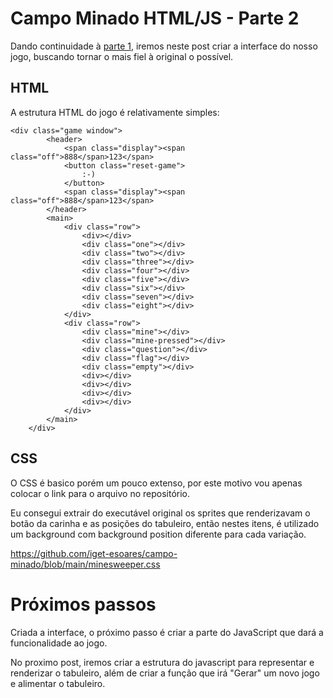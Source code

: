 # Campo Minado HTML/JS - Parte 2

Dando continuidade à [parte 1](https://www.tabnews.com.br/eliaseas/campo-minado-html-js-parte-1), iremos neste post criar a interface do nosso jogo,
buscando tornar o mais fiel à original o possível.

## HTML

A estrutura HTML do jogo é relativamente simples:

```
<div class="game window">
        <header>
            <span class="display"><span class="off">888</span>123</span>
            <button class="reset-game">
                :-)
            </button>
            <span class="display"><span class="off">888</span>123</span>
        </header>
        <main>
            <div class="row">
                <div></div>
                <div class="one"></div>
                <div class="two"></div>
                <div class="three"></div>
                <div class="four"></div>
                <div class="five"></div>
                <div class="six"></div>
                <div class="seven"></div>
                <div class="eight"></div>
            </div>
            <div class="row">
                <div class="mine"></div>
                <div class="mine-pressed"></div>
                <div class="question"></div>
                <div class="flag"></div>
                <div class="empty"></div>
                <div></div>
                <div></div>
                <div></div>
                <div></div>
            </div>
        </main>
    </div>
```

## CSS

O CSS é basico porém um pouco extenso, por este motivo vou apenas colocar o link para o arquivo no repositório.

Eu consegui extrair do executável original os sprites que renderizavam o botão da carinha e as posições do tabuleiro,
então nestes itens, é utilizado um background com background position diferente para cada variação.

https://github.com/iget-esoares/campo-minado/blob/main/minesweeper.css

# Próximos passos

Criada a interface, o próximo passo é criar a parte do JavaScript que dará a funcionalidade ao jogo.

No proximo post, iremos criar a estrutura do javascript para representar e renderizar o tabuleiro, além
de criar a função que irá "Gerar" um novo jogo e alimentar o tabuleiro.